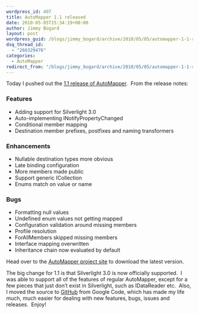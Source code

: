 ```yaml
---
wordpress_id: 407
title: AutoMapper 1.1 released
date: 2010-05-05T15:34:19+00:00
author: Jimmy Bogard
layout: post
wordpress_guid: /blogs/jimmy_bogard/archive/2010/05/05/automapper-1-1-released.aspx
dsq_thread_id:
  - "266329476"
categories:
  - AutoMapper
redirect_from: "/blogs/jimmy_bogard/archive/2010/05/05/automapper-1-1-released.aspx/"
---
```

Today I pushed out the [1.1 release of AutoMapper](http://automapper.codeplex.com/releases/view/44802).&#160; From the release notes:

### Features

  * Adding support for Silverlight 3.0 
  * Auto-implementing INotifyPropertyChanged 
  * Conditional member mapping 
  * Destination member prefixes, postfixes and naming transformers

### Enhancements

  * Nullable destination types more obvious 
  * Late binding configuration 
  * More members made public 
  * Support generic ICollection 
  * Enums match on value or name

### Bugs

  * Formatting null values 
  * Undefined enum values not getting mapped 
  * Configuration validation around missing members 
  * Profile resolution 
  * ForAllMembers skipped missing members 
  * Interface mapping overwritten 
  * Inheritance chain now evaluated by default

Head over to the [AutoMapper project site](http://automapper.codeplex.com/) to download the latest version.

The big change for 1.1 is that Silverlight 3.0 is now officially supported.&#160; I was able to support all of the features of regular AutoMapper, except for a few pieces that just don’t exist in Silverlight, such as IDataReader etc.&#160; Also, I moved the source to [GitHub](https://github.com/jbogard/AutoMapper) from Google Code, which has made my life much, much easier for dealing with new features, bugs, issues and releases.&#160; Enjoy!